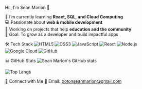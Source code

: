  Hi!, I'm Sean Marlon 👋

🌱 I’m currently learning **React, SQL, and Cloud Computing**  
💻 Passionate about **web & mobile development**  
📱 Working on projects that help **education and the community**  
🎯 Goal: To grow as a developer and build impactful apps  


🛠️ Tech Stack
![HTML5](https://img.shields.io/badge/-HTML5-E34F26?logo=html5&logoColor=fff&style=flat)
![CSS3](https://img.shields.io/badge/-CSS3-1572B6?logo=css3&logoColor=fff&style=flat)
![JavaScript](https://img.shields.io/badge/-JavaScript-F7DF1E?logo=javascript&logoColor=000&style=flat)
![React](https://img.shields.io/badge/-React-61DAFB?logo=react&logoColor=000&style=flat)
![Node.js](https://img.shields.io/badge/-Node.js-339933?logo=node.js&logoColor=fff&style=flat)
![Google Cloud](https://img.shields.io/badge/-Google%20Cloud-4285F4?logo=google-cloud&logoColor=fff&style=flat)
![GitHub](https://img.shields.io/badge/-GitHub-181717?logo=github&logoColor=fff&style=flat)



📊 GitHub Stats
![Sean Marlon's GitHub stats](https://github-readme-stats.vercel.app/api?username=seanmarlon903&show_icons=true&theme=tokyonight)

![Top Langs](https://github-readme-stats.vercel.app/api/top-langs/?username=seanmarlon903&layout=compact&theme=tokyonight)


🔗 Connect with Me
📧 Email: botonseanmarlon@gmail.com
